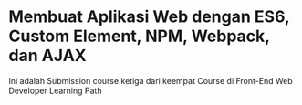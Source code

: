 # Membuat Aplikasi Web dengan ES6, Custom Element, NPM, Webpack, dan AJAX 
Ini adalah Submission course ketiga dari keempat Course di Front-End Web Developer Learning Path

